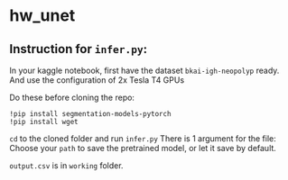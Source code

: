 # hw_unet

## Instruction for `infer.py`:

In your kaggle notebook, first have the dataset `bkai-igh-neopolyp` ready.
And use the configuration of 2x Tesla T4 GPUs

Do these before cloning the repo:

```
!pip install segmentation-models-pytorch
!pip install wget
```

`cd` to the cloned folder and run `infer.py`
There is 1 argument for the file: Choose your `path` to save the pretrained model, or let it save by default.

`output.csv` is in `working` folder.


